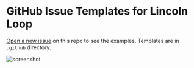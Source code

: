 # GitHub Issue Templates for Lincoln Loop

[Open a new issue](https://github.com/lincolnloop/issue-templates/issues/new/choose) on this repo to see the examples. Templates are in `.github` directory.

![screenshot](https://cloudup.com/cidoy6Z9HIR+)
